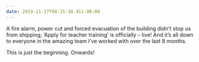 ```yaml
---
date: 2019-11-27T00:15:30.411-00:00
---
```

A fire alarm, power cut and forced evacuation of the building didn’t stop us from shipping; ‘Apply for teacher training’ is officially – live! And it’s all down to everyone in the amazing team I’ve worked with over the last 8 months.

This is just the beginning. Onwards!
